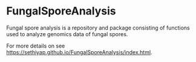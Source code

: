 
<!-- README.md is generated from README.Rmd. Please edit that file -->
FungalSporeAnalysis
===================

Fungal spore analysis is a repository and package consisting of functions used to analyze genomics data of fungal spores.

For more details on see <https://sethiyap.github.io/FungalSporeAnalysis/index.html>.
